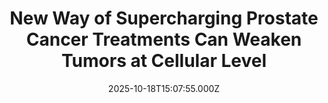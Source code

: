 ---
title: "New Way of Supercharging Prostate Cancer Treatments Can Weaken Tumors at Cellular Level"
date: 2025-10-18T15:07:55.000Z
category: Human Kindness
externalLink: "https://www.goodnewsnetwork.org/new-way-of-supercharging-prostate-cancer-treatments-can-weaken-tumors-at-cellular-level-2/"
image: ""
excerpt: "Prostate cancer treatment could be “supercharged” by a new way of weakening malignant cells, say scientists. A new “vulnerability” in prostate cancer cells that could improve treatment for the second most common cancer in men worldwide (second only to skin cancer) was discovered by an international team of researchers. They found that two enzymes – […] The post New Way…"
---